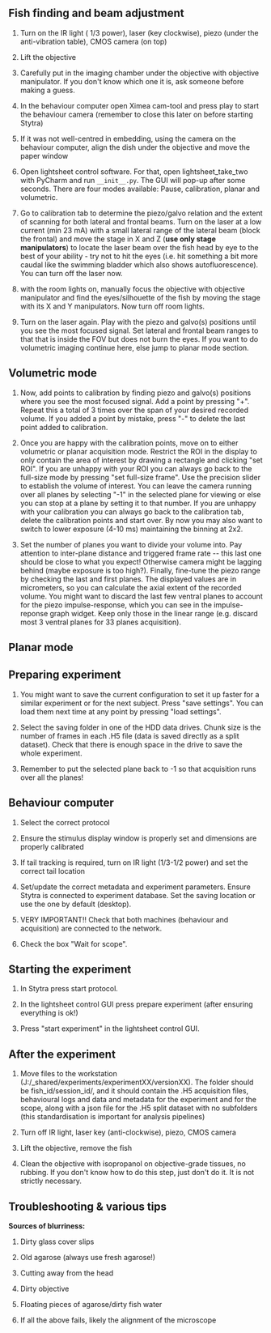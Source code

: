 ## Fish finding and beam adjustment

1.  Turn on the IR light ( 1/3 power), laser (key clockwise), piezo
    (under the anti-vibration table), CMOS camera (on top)

2.  Lift the objective

3.  Carefully put in the imaging chamber under the objective with objective
    manipulator. If you don't know which one it is, ask someone before
    making a guess.

4.  In the behaviour computer open Ximea cam-tool and press play to
    start the behaviour camera (remember to close this later on before
    starting Stytra)

5.  If it was not well-centred in embedding, using the camera on the
    behaviour computer, align the dish under the objective and move the
    paper window

6.  Open lightsheet control software. For that, open lightsheet_take_two 
    with PyCharm and run ```__init__.py```. The GUI will pop-up after some
    seconds. There are four modes available: Pause, calibration, planar and
    volumetric.

7.  Go to calibration tab to determine the piezo/galvo relation and the 
    extent of scanning for both lateral and frontal beams. Turn on the
    laser at a low current (min 23 mA) with a small lateral range
    of the lateral beam (block the frontal) and move the stage in X and Z
    (__use only stage manipulators__) to locate the laser beam over the fish 
    head by eye to the best of your ability - try not to hit the eyes
    (i.e. hit something a bit more caudal like the swimming bladder
    which also shows autofluorescence). You can turn off the laser now.

8. with the room lights on, manually focus the objective with objective
    manipulator and find the eyes/silhouette of the fish by moving the stage
    with its X and Y manipulators. Now turn off room lights.

9. Turn on the laser again. Play with the piezo and galvo(s)
    positions until you see the most focused signal. Set lateral and frontal
    beam ranges to that that is inside the FOV but does not burn the eyes.
    If you want to do volumetric imaging continue here, else jump to planar
    mode section.
    
## Volumetric mode
    
1. Now, add points to calibration by finding piezo and galvo(s)
    positions where you see the most focused signal. Add a point 
    by pressing "+". Repeat this a total of 3 times over the
    span of your desired recorded volume. If you added a point by mistake,
    press "-" to delete the last point added to calibration.

2. Once you are happy with the calibration points, move on to either volumetric
    or planar acquisition mode. Restrict the ROI in the display
    to only contain the area of interest by drawing a rectangle and
    clicking "set ROI". If you are unhappy with your ROI you can always go
    back to the full-size mode by pressing "set full-size frame". Use the
    precision slider to establish the volume of interest. You can leave the camera running over all planes
    by selecting "-1" in the selected plane for viewing or else you can stop at
    a plane by setting it to that number. If you are unhappy with your calibration
    you can always go back to the calibration tab, delete the calibration points
    and start over. By now you may also want to switch to lower exposure (4-10 ms)
    maintaining the binning at 2x2.

3. Set the number of planes you want to divide your volume into. Pay attention to
    inter-plane distance and triggered frame rate -- this last one should be close to
    what you expect! Otherwise camera might be lagging behind (maybe exposure is too
    high?). Finally, fine-tune the piezo range by checking the last and first planes.
    The displayed values are in micrometers, so you can calculate the axial extent of the recorded volume.
    You might want to discard the last few ventral planes to account for the piezo 
    impulse-response, which you can see in the impulse-reponse graph widget. Keep only
    those in the linear range (e.g. discard most 3 ventral planes for 33 planes acquisition).
    
## Planar mode


## Preparing experiment

1. You might want to save the current configuration to set it up faster
    for a similar experiment or for the next subject. Press "save settings".
    You can load them next time at any point by pressing "load settings".
    
2. Select the saving folder in one of the HDD data drives. Chunk size is the number
    of frames in each .H5 file (data is saved directly as a split dataset). Check that there is
    enough space in the drive to save the whole experiment.
    
3. Remember to put the selected plane back to -1 so that acquisition runs over
    all the planes!

## Behaviour computer

1.  Select the correct protocol

2.  Ensure the stimulus display window is properly set and dimensions
    are properly calibrated

3.  If tail tracking is required, turn on IR light (1/3-1/2 power) and
    set the correct tail location

4.  Set/update the correct metadata and experiment parameters. Ensure Stytra is connected to experiment database.
    Set the saving location or use the one by default (desktop).

5.  VERY IMPORTANT!! Check that both machines (behaviour and acquisition) are connected to the network.

6.  Check the box "Wait for scope".

## Starting the experiment

1.  In Stytra press start protocol.

3.  In the lightsheet control GUI press prepare experiment (after ensuring everything is ok!)

5.  Press "start experiment" in the lightsheet control GUI.

## After the experiment

1.  Move files to the workstation (J:/_shared/experiments/experimentXX/versionXX). The folder should be
    fish_id/session_id/, and it should contain the .H5 acquisition files, behavioural logs and data and
    metadata for the experiment and for the scope, along with a json file for the .H5 split dataset with no
    subfolders (this standardisation is important for analysis pipelines)

2.  Turn off IR light, laser key (anti-clockwise), piezo, CMOS camera

3.  Lift the objective, remove the fish

4.  Clean the objective with isopropanol on objective-grade tissues, no
    rubbing. If you don't know how to do this step, just don't do it. It
    is not strictly necessary.

## Troubleshooting & various tips

**Sources of blurriness:**

1.  Dirty glass cover slips

2.  Old agarose (always use fresh agarose!)

3.  Cutting away from the head

4.  Dirty objective

5.  Floating pieces of agarose/dirty fish water

6.  If all the above fails, likely the alignment of the microscope
